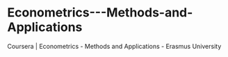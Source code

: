 # Econometrics---Methods-and-Applications
Coursera | Econometrics - Methods and Applications - Erasmus University
